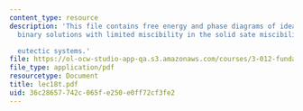 ```yaml
---
content_type: resource
description: 'This file contains free energy and phase diagrams of ideal binary solutions,
  binary solutions with limited miscibility in the solid sate miscibility gaps and

  eutectic systems.'
file: https://ol-ocw-studio-app-qa.s3.amazonaws.com/courses/3-012-fundamentals-of-materials-science-fall-2005/36c28657742c065fe250e0ff72cf3fe2_lec18t.pdf
file_type: application/pdf
resourcetype: Document
title: lec18t.pdf
uid: 36c28657-742c-065f-e250-e0ff72cf3fe2
---
```

